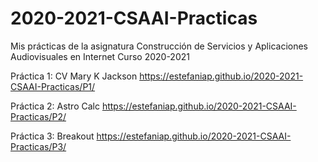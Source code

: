 # 2020-2021-CSAAI-Practicas
Mis prácticas de la asignatura Construcción de Servicios y Aplicaciones Audiovisuales en Internet Curso 2020-2021

Práctica 1: CV Mary K Jackson https://estefaniap.github.io/2020-2021-CSAAI-Practicas/P1/

Práctica 2: Astro Calc https://estefaniap.github.io/2020-2021-CSAAI-Practicas/P2/

Práctica 3: Breakout https://estefaniap.github.io/2020-2021-CSAAI-Practicas/P3/
